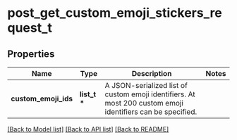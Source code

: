 # post_get_custom_emoji_stickers_request_t

## Properties
Name | Type | Description | Notes
------------ | ------------- | ------------- | -------------
**custom_emoji_ids** | **list_t \*** | A JSON-serialized list of custom emoji identifiers. At most 200 custom emoji identifiers can be specified. | 

[[Back to Model list]](../README.md#documentation-for-models) [[Back to API list]](../README.md#documentation-for-api-endpoints) [[Back to README]](../README.md)


